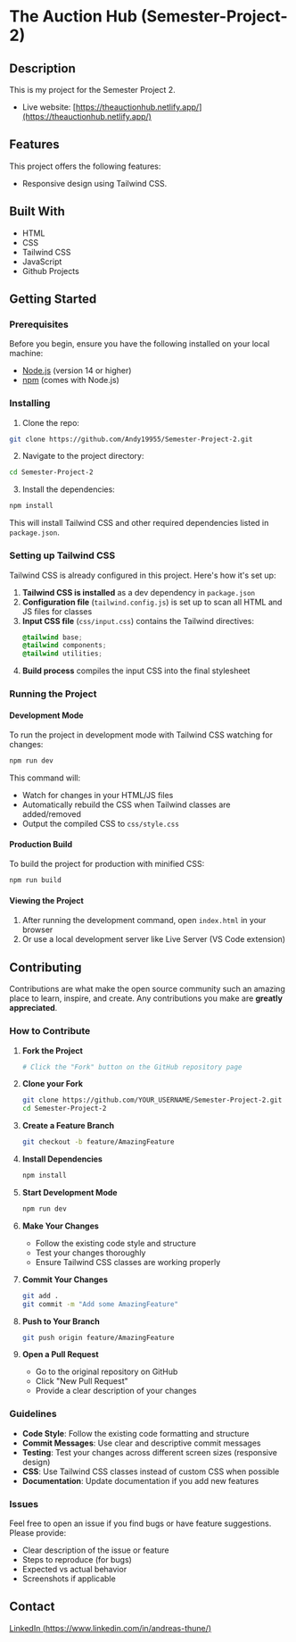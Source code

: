 # The Auction Hub (Semester-Project-2)

## Description

This is my project for the Semester Project 2.

- Live website: [https://theauctionhub.netlify.app/](https://theauctionhub.netlify.app/)

## Features

This project offers the following features:

- Responsive design using Tailwind CSS.

## Built With

- HTML
- CSS
- Tailwind CSS
- JavaScript
- Github Projects

## Getting Started

### Prerequisites

Before you begin, ensure you have the following installed on your local machine:

- [Node.js](https://nodejs.org/) (version 14 or higher)
- [npm](https://www.npmjs.com/) (comes with Node.js)

### Installing

1. Clone the repo:

```bash
git clone https://github.com/Andy19955/Semester-Project-2.git
```

2. Navigate to the project directory:

```bash
cd Semester-Project-2
```

3. Install the dependencies:

```bash
npm install
```

This will install Tailwind CSS and other required dependencies listed in `package.json`.

### Setting up Tailwind CSS

Tailwind CSS is already configured in this project. Here's how it's set up:

1. **Tailwind CSS is installed** as a dev dependency in `package.json`
2. **Configuration file** (`tailwind.config.js`) is set up to scan all HTML and JS files for classes
3. **Input CSS file** (`css/input.css`) contains the Tailwind directives:
   ```css
   @tailwind base;
   @tailwind components;
   @tailwind utilities;
   ```
4. **Build process** compiles the input CSS into the final stylesheet

### Running the Project

#### Development Mode

To run the project in development mode with Tailwind CSS watching for changes:

```bash
npm run dev
```

This command will:

- Watch for changes in your HTML/JS files
- Automatically rebuild the CSS when Tailwind classes are added/removed
- Output the compiled CSS to `css/style.css`

#### Production Build

To build the project for production with minified CSS:

```bash
npm run build
```

#### Viewing the Project

1. After running the development command, open `index.html` in your browser
2. Or use a local development server like Live Server (VS Code extension)

## Contributing

Contributions are what make the open source community such an amazing place to learn, inspire, and create. Any contributions you make are **greatly appreciated**.

### How to Contribute

1. **Fork the Project**

   ```bash
   # Click the "Fork" button on the GitHub repository page
   ```

2. **Clone your Fork**

   ```bash
   git clone https://github.com/YOUR_USERNAME/Semester-Project-2.git
   cd Semester-Project-2
   ```

3. **Create a Feature Branch**

   ```bash
   git checkout -b feature/AmazingFeature
   ```

4. **Install Dependencies**

   ```bash
   npm install
   ```

5. **Start Development Mode**

   ```bash
   npm run dev
   ```

6. **Make Your Changes**

   - Follow the existing code style and structure
   - Test your changes thoroughly
   - Ensure Tailwind CSS classes are working properly

7. **Commit Your Changes**

   ```bash
   git add .
   git commit -m "Add some AmazingFeature"
   ```

8. **Push to Your Branch**

   ```bash
   git push origin feature/AmazingFeature
   ```

9. **Open a Pull Request**
   - Go to the original repository on GitHub
   - Click "New Pull Request"
   - Provide a clear description of your changes

### Guidelines

- **Code Style**: Follow the existing code formatting and structure
- **Commit Messages**: Use clear and descriptive commit messages
- **Testing**: Test your changes across different screen sizes (responsive design)
- **CSS**: Use Tailwind CSS classes instead of custom CSS when possible
- **Documentation**: Update documentation if you add new features

### Issues

Feel free to open an issue if you find bugs or have feature suggestions. Please provide:

- Clear description of the issue or feature
- Steps to reproduce (for bugs)
- Expected vs actual behavior
- Screenshots if applicable

## Contact

[LinkedIn (https://www.linkedin.com/in/andreas-thune/)](https://www.linkedin.com/in/andreas-thune/)
